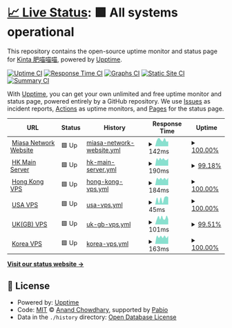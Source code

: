 # [📈 Live Status](https://KintaMiao.github.io/miasaupptime): <!--live status--> **🟩 All systems operational**

This repository contains the open-source uptime monitor and status page for [Kinta 肥喵喵喵](https://KintaMiao.github.io/miasaupptime), powered by [Upptime](https://github.com/upptime/upptime).

[![Uptime CI](https://github.com/KintaMiao/miasaupptime/workflows/Uptime%20CI/badge.svg)](https://github.com/KintaMiao/miasaupptime/actions?query=workflow%3A%22Uptime+CI%22)
[![Response Time CI](https://github.com/KintaMiao/miasaupptime/workflows/Response%20Time%20CI/badge.svg)](https://github.com/KintaMiao/miasaupptime/actions?query=workflow%3A%22Response+Time+CI%22)
[![Graphs CI](https://github.com/KintaMiao/miasaupptime/workflows/Graphs%20CI/badge.svg)](https://github.com/KintaMiao/miasaupptime/actions?query=workflow%3A%22Graphs+CI%22)
[![Static Site CI](https://github.com/KintaMiao/miasaupptime/workflows/Static%20Site%20CI/badge.svg)](https://github.com/KintaMiao/miasaupptime/actions?query=workflow%3A%22Static+Site+CI%22)
[![Summary CI](https://github.com/KintaMiao/miasaupptime/workflows/Summary%20CI/badge.svg)](https://github.com/KintaMiao/miasaupptime/actions?query=workflow%3A%22Summary+CI%22)

With [Upptime](https://upptime.js.org), you can get your own unlimited and free uptime monitor and status page, powered entirely by a GitHub repository. We use [Issues](https://github.com/KintaMiao/miasaupptime/issues) as incident reports, [Actions](https://github.com/KintaMiao/miasaupptime/actions) as uptime monitors, and [Pages](https://KintaMiao.github.io/miasaupptime) for the status page.

<!--start: status pages-->
<!-- This summary is generated by Upptime (https://github.com/upptime/upptime) -->
<!-- Do not edit this manually, your changes will be overwritten -->
<!-- prettier-ignore -->
| URL | Status | History | Response Time | Uptime |
| --- | ------ | ------- | ------------- | ------ |
| <img alt="" src="https://icons.duckduckgo.com/ip3/miasanet.tech.ico" height="13"> [Miasa Network Website](https://miasanet.tech) | 🟩 Up | [miasa-network-website.yml](https://github.com/KintaMiao/miasaupptime/commits/HEAD/history/miasa-network-website.yml) | <details><summary><img alt="Response time graph" src="./graphs/miasa-network-website/response-time-week.png" height="20"> 142ms</summary><br><a href="https://KintaMiao.github.io/miasaupptime/history/miasa-network-website"><img alt="Response time 155" src="https://img.shields.io/endpoint?url=https%3A%2F%2Fraw.githubusercontent.com%2FKintaMiao%2Fmiasaupptime%2FHEAD%2Fapi%2Fmiasa-network-website%2Fresponse-time.json"></a><br><a href="https://KintaMiao.github.io/miasaupptime/history/miasa-network-website"><img alt="24-hour response time 115" src="https://img.shields.io/endpoint?url=https%3A%2F%2Fraw.githubusercontent.com%2FKintaMiao%2Fmiasaupptime%2FHEAD%2Fapi%2Fmiasa-network-website%2Fresponse-time-day.json"></a><br><a href="https://KintaMiao.github.io/miasaupptime/history/miasa-network-website"><img alt="7-day response time 142" src="https://img.shields.io/endpoint?url=https%3A%2F%2Fraw.githubusercontent.com%2FKintaMiao%2Fmiasaupptime%2FHEAD%2Fapi%2Fmiasa-network-website%2Fresponse-time-week.json"></a><br><a href="https://KintaMiao.github.io/miasaupptime/history/miasa-network-website"><img alt="30-day response time 155" src="https://img.shields.io/endpoint?url=https%3A%2F%2Fraw.githubusercontent.com%2FKintaMiao%2Fmiasaupptime%2FHEAD%2Fapi%2Fmiasa-network-website%2Fresponse-time-month.json"></a><br><a href="https://KintaMiao.github.io/miasaupptime/history/miasa-network-website"><img alt="1-year response time 155" src="https://img.shields.io/endpoint?url=https%3A%2F%2Fraw.githubusercontent.com%2FKintaMiao%2Fmiasaupptime%2FHEAD%2Fapi%2Fmiasa-network-website%2Fresponse-time-year.json"></a></details> | <details><summary><a href="https://KintaMiao.github.io/miasaupptime/history/miasa-network-website">100.00%</a></summary><a href="https://KintaMiao.github.io/miasaupptime/history/miasa-network-website"><img alt="All-time uptime 100.00%" src="https://img.shields.io/endpoint?url=https%3A%2F%2Fraw.githubusercontent.com%2FKintaMiao%2Fmiasaupptime%2FHEAD%2Fapi%2Fmiasa-network-website%2Fuptime.json"></a><br><a href="https://KintaMiao.github.io/miasaupptime/history/miasa-network-website"><img alt="24-hour uptime 100.00%" src="https://img.shields.io/endpoint?url=https%3A%2F%2Fraw.githubusercontent.com%2FKintaMiao%2Fmiasaupptime%2FHEAD%2Fapi%2Fmiasa-network-website%2Fuptime-day.json"></a><br><a href="https://KintaMiao.github.io/miasaupptime/history/miasa-network-website"><img alt="7-day uptime 100.00%" src="https://img.shields.io/endpoint?url=https%3A%2F%2Fraw.githubusercontent.com%2FKintaMiao%2Fmiasaupptime%2FHEAD%2Fapi%2Fmiasa-network-website%2Fuptime-week.json"></a><br><a href="https://KintaMiao.github.io/miasaupptime/history/miasa-network-website"><img alt="30-day uptime 100.00%" src="https://img.shields.io/endpoint?url=https%3A%2F%2Fraw.githubusercontent.com%2FKintaMiao%2Fmiasaupptime%2FHEAD%2Fapi%2Fmiasa-network-website%2Fuptime-month.json"></a><br><a href="https://KintaMiao.github.io/miasaupptime/history/miasa-network-website"><img alt="1-year uptime 100.00%" src="https://img.shields.io/endpoint?url=https%3A%2F%2Fraw.githubusercontent.com%2FKintaMiao%2Fmiasaupptime%2FHEAD%2Fapi%2Fmiasa-network-website%2Fuptime-year.json"></a></details>
| <img alt="" src="https://icons.duckduckgo.com/ip3/null.ico" height="13"> [HK Main Server](45.125.12.212) | 🟩 Up | [hk-main-server.yml](https://github.com/KintaMiao/miasaupptime/commits/HEAD/history/hk-main-server.yml) | <details><summary><img alt="Response time graph" src="./graphs/hk-main-server/response-time-week.png" height="20"> 190ms</summary><br><a href="https://KintaMiao.github.io/miasaupptime/history/hk-main-server"><img alt="Response time 215" src="https://img.shields.io/endpoint?url=https%3A%2F%2Fraw.githubusercontent.com%2FKintaMiao%2Fmiasaupptime%2FHEAD%2Fapi%2Fhk-main-server%2Fresponse-time.json"></a><br><a href="https://KintaMiao.github.io/miasaupptime/history/hk-main-server"><img alt="24-hour response time 207" src="https://img.shields.io/endpoint?url=https%3A%2F%2Fraw.githubusercontent.com%2FKintaMiao%2Fmiasaupptime%2FHEAD%2Fapi%2Fhk-main-server%2Fresponse-time-day.json"></a><br><a href="https://KintaMiao.github.io/miasaupptime/history/hk-main-server"><img alt="7-day response time 190" src="https://img.shields.io/endpoint?url=https%3A%2F%2Fraw.githubusercontent.com%2FKintaMiao%2Fmiasaupptime%2FHEAD%2Fapi%2Fhk-main-server%2Fresponse-time-week.json"></a><br><a href="https://KintaMiao.github.io/miasaupptime/history/hk-main-server"><img alt="30-day response time 215" src="https://img.shields.io/endpoint?url=https%3A%2F%2Fraw.githubusercontent.com%2FKintaMiao%2Fmiasaupptime%2FHEAD%2Fapi%2Fhk-main-server%2Fresponse-time-month.json"></a><br><a href="https://KintaMiao.github.io/miasaupptime/history/hk-main-server"><img alt="1-year response time 215" src="https://img.shields.io/endpoint?url=https%3A%2F%2Fraw.githubusercontent.com%2FKintaMiao%2Fmiasaupptime%2FHEAD%2Fapi%2Fhk-main-server%2Fresponse-time-year.json"></a></details> | <details><summary><a href="https://KintaMiao.github.io/miasaupptime/history/hk-main-server">99.18%</a></summary><a href="https://KintaMiao.github.io/miasaupptime/history/hk-main-server"><img alt="All-time uptime 98.64%" src="https://img.shields.io/endpoint?url=https%3A%2F%2Fraw.githubusercontent.com%2FKintaMiao%2Fmiasaupptime%2FHEAD%2Fapi%2Fhk-main-server%2Fuptime.json"></a><br><a href="https://KintaMiao.github.io/miasaupptime/history/hk-main-server"><img alt="24-hour uptime 98.16%" src="https://img.shields.io/endpoint?url=https%3A%2F%2Fraw.githubusercontent.com%2FKintaMiao%2Fmiasaupptime%2FHEAD%2Fapi%2Fhk-main-server%2Fuptime-day.json"></a><br><a href="https://KintaMiao.github.io/miasaupptime/history/hk-main-server"><img alt="7-day uptime 99.18%" src="https://img.shields.io/endpoint?url=https%3A%2F%2Fraw.githubusercontent.com%2FKintaMiao%2Fmiasaupptime%2FHEAD%2Fapi%2Fhk-main-server%2Fuptime-week.json"></a><br><a href="https://KintaMiao.github.io/miasaupptime/history/hk-main-server"><img alt="30-day uptime 98.64%" src="https://img.shields.io/endpoint?url=https%3A%2F%2Fraw.githubusercontent.com%2FKintaMiao%2Fmiasaupptime%2FHEAD%2Fapi%2Fhk-main-server%2Fuptime-month.json"></a><br><a href="https://KintaMiao.github.io/miasaupptime/history/hk-main-server"><img alt="1-year uptime 98.64%" src="https://img.shields.io/endpoint?url=https%3A%2F%2Fraw.githubusercontent.com%2FKintaMiao%2Fmiasaupptime%2FHEAD%2Fapi%2Fhk-main-server%2Fuptime-year.json"></a></details>
| <img alt="" src="https://icons.duckduckgo.com/ip3/null.ico" height="13"> [Hong Kong VPS](103.169.126.229) | 🟩 Up | [hong-kong-vps.yml](https://github.com/KintaMiao/miasaupptime/commits/HEAD/history/hong-kong-vps.yml) | <details><summary><img alt="Response time graph" src="./graphs/hong-kong-vps/response-time-week.png" height="20"> 184ms</summary><br><a href="https://KintaMiao.github.io/miasaupptime/history/hong-kong-vps"><img alt="Response time 200" src="https://img.shields.io/endpoint?url=https%3A%2F%2Fraw.githubusercontent.com%2FKintaMiao%2Fmiasaupptime%2FHEAD%2Fapi%2Fhong-kong-vps%2Fresponse-time.json"></a><br><a href="https://KintaMiao.github.io/miasaupptime/history/hong-kong-vps"><img alt="24-hour response time 210" src="https://img.shields.io/endpoint?url=https%3A%2F%2Fraw.githubusercontent.com%2FKintaMiao%2Fmiasaupptime%2FHEAD%2Fapi%2Fhong-kong-vps%2Fresponse-time-day.json"></a><br><a href="https://KintaMiao.github.io/miasaupptime/history/hong-kong-vps"><img alt="7-day response time 184" src="https://img.shields.io/endpoint?url=https%3A%2F%2Fraw.githubusercontent.com%2FKintaMiao%2Fmiasaupptime%2FHEAD%2Fapi%2Fhong-kong-vps%2Fresponse-time-week.json"></a><br><a href="https://KintaMiao.github.io/miasaupptime/history/hong-kong-vps"><img alt="30-day response time 200" src="https://img.shields.io/endpoint?url=https%3A%2F%2Fraw.githubusercontent.com%2FKintaMiao%2Fmiasaupptime%2FHEAD%2Fapi%2Fhong-kong-vps%2Fresponse-time-month.json"></a><br><a href="https://KintaMiao.github.io/miasaupptime/history/hong-kong-vps"><img alt="1-year response time 200" src="https://img.shields.io/endpoint?url=https%3A%2F%2Fraw.githubusercontent.com%2FKintaMiao%2Fmiasaupptime%2FHEAD%2Fapi%2Fhong-kong-vps%2Fresponse-time-year.json"></a></details> | <details><summary><a href="https://KintaMiao.github.io/miasaupptime/history/hong-kong-vps">100.00%</a></summary><a href="https://KintaMiao.github.io/miasaupptime/history/hong-kong-vps"><img alt="All-time uptime 98.59%" src="https://img.shields.io/endpoint?url=https%3A%2F%2Fraw.githubusercontent.com%2FKintaMiao%2Fmiasaupptime%2FHEAD%2Fapi%2Fhong-kong-vps%2Fuptime.json"></a><br><a href="https://KintaMiao.github.io/miasaupptime/history/hong-kong-vps"><img alt="24-hour uptime 100.00%" src="https://img.shields.io/endpoint?url=https%3A%2F%2Fraw.githubusercontent.com%2FKintaMiao%2Fmiasaupptime%2FHEAD%2Fapi%2Fhong-kong-vps%2Fuptime-day.json"></a><br><a href="https://KintaMiao.github.io/miasaupptime/history/hong-kong-vps"><img alt="7-day uptime 100.00%" src="https://img.shields.io/endpoint?url=https%3A%2F%2Fraw.githubusercontent.com%2FKintaMiao%2Fmiasaupptime%2FHEAD%2Fapi%2Fhong-kong-vps%2Fuptime-week.json"></a><br><a href="https://KintaMiao.github.io/miasaupptime/history/hong-kong-vps"><img alt="30-day uptime 98.59%" src="https://img.shields.io/endpoint?url=https%3A%2F%2Fraw.githubusercontent.com%2FKintaMiao%2Fmiasaupptime%2FHEAD%2Fapi%2Fhong-kong-vps%2Fuptime-month.json"></a><br><a href="https://KintaMiao.github.io/miasaupptime/history/hong-kong-vps"><img alt="1-year uptime 98.59%" src="https://img.shields.io/endpoint?url=https%3A%2F%2Fraw.githubusercontent.com%2FKintaMiao%2Fmiasaupptime%2FHEAD%2Fapi%2Fhong-kong-vps%2Fuptime-year.json"></a></details>
| <img alt="" src="https://icons.duckduckgo.com/ip3/null.ico" height="13"> [USA VPS](208.87.240.5) | 🟩 Up | [usa-vps.yml](https://github.com/KintaMiao/miasaupptime/commits/HEAD/history/usa-vps.yml) | <details><summary><img alt="Response time graph" src="./graphs/usa-vps/response-time-week.png" height="20"> 45ms</summary><br><a href="https://KintaMiao.github.io/miasaupptime/history/usa-vps"><img alt="Response time 44" src="https://img.shields.io/endpoint?url=https%3A%2F%2Fraw.githubusercontent.com%2FKintaMiao%2Fmiasaupptime%2FHEAD%2Fapi%2Fusa-vps%2Fresponse-time.json"></a><br><a href="https://KintaMiao.github.io/miasaupptime/history/usa-vps"><img alt="24-hour response time 59" src="https://img.shields.io/endpoint?url=https%3A%2F%2Fraw.githubusercontent.com%2FKintaMiao%2Fmiasaupptime%2FHEAD%2Fapi%2Fusa-vps%2Fresponse-time-day.json"></a><br><a href="https://KintaMiao.github.io/miasaupptime/history/usa-vps"><img alt="7-day response time 45" src="https://img.shields.io/endpoint?url=https%3A%2F%2Fraw.githubusercontent.com%2FKintaMiao%2Fmiasaupptime%2FHEAD%2Fapi%2Fusa-vps%2Fresponse-time-week.json"></a><br><a href="https://KintaMiao.github.io/miasaupptime/history/usa-vps"><img alt="30-day response time 44" src="https://img.shields.io/endpoint?url=https%3A%2F%2Fraw.githubusercontent.com%2FKintaMiao%2Fmiasaupptime%2FHEAD%2Fapi%2Fusa-vps%2Fresponse-time-month.json"></a><br><a href="https://KintaMiao.github.io/miasaupptime/history/usa-vps"><img alt="1-year response time 44" src="https://img.shields.io/endpoint?url=https%3A%2F%2Fraw.githubusercontent.com%2FKintaMiao%2Fmiasaupptime%2FHEAD%2Fapi%2Fusa-vps%2Fresponse-time-year.json"></a></details> | <details><summary><a href="https://KintaMiao.github.io/miasaupptime/history/usa-vps">100.00%</a></summary><a href="https://KintaMiao.github.io/miasaupptime/history/usa-vps"><img alt="All-time uptime 97.69%" src="https://img.shields.io/endpoint?url=https%3A%2F%2Fraw.githubusercontent.com%2FKintaMiao%2Fmiasaupptime%2FHEAD%2Fapi%2Fusa-vps%2Fuptime.json"></a><br><a href="https://KintaMiao.github.io/miasaupptime/history/usa-vps"><img alt="24-hour uptime 100.00%" src="https://img.shields.io/endpoint?url=https%3A%2F%2Fraw.githubusercontent.com%2FKintaMiao%2Fmiasaupptime%2FHEAD%2Fapi%2Fusa-vps%2Fuptime-day.json"></a><br><a href="https://KintaMiao.github.io/miasaupptime/history/usa-vps"><img alt="7-day uptime 100.00%" src="https://img.shields.io/endpoint?url=https%3A%2F%2Fraw.githubusercontent.com%2FKintaMiao%2Fmiasaupptime%2FHEAD%2Fapi%2Fusa-vps%2Fuptime-week.json"></a><br><a href="https://KintaMiao.github.io/miasaupptime/history/usa-vps"><img alt="30-day uptime 97.69%" src="https://img.shields.io/endpoint?url=https%3A%2F%2Fraw.githubusercontent.com%2FKintaMiao%2Fmiasaupptime%2FHEAD%2Fapi%2Fusa-vps%2Fuptime-month.json"></a><br><a href="https://KintaMiao.github.io/miasaupptime/history/usa-vps"><img alt="1-year uptime 97.69%" src="https://img.shields.io/endpoint?url=https%3A%2F%2Fraw.githubusercontent.com%2FKintaMiao%2Fmiasaupptime%2FHEAD%2Fapi%2Fusa-vps%2Fuptime-year.json"></a></details>
| <img alt="" src="https://icons.duckduckgo.com/ip3/null.ico" height="13"> [UK(GB) VPS](146.103.53.18) | 🟩 Up | [uk-gb-vps.yml](https://github.com/KintaMiao/miasaupptime/commits/HEAD/history/uk-gb-vps.yml) | <details><summary><img alt="Response time graph" src="./graphs/uk-gb-vps/response-time-week.png" height="20"> 101ms</summary><br><a href="https://KintaMiao.github.io/miasaupptime/history/uk-gb-vps"><img alt="Response time 102" src="https://img.shields.io/endpoint?url=https%3A%2F%2Fraw.githubusercontent.com%2FKintaMiao%2Fmiasaupptime%2FHEAD%2Fapi%2Fuk-gb-vps%2Fresponse-time.json"></a><br><a href="https://KintaMiao.github.io/miasaupptime/history/uk-gb-vps"><img alt="24-hour response time 80" src="https://img.shields.io/endpoint?url=https%3A%2F%2Fraw.githubusercontent.com%2FKintaMiao%2Fmiasaupptime%2FHEAD%2Fapi%2Fuk-gb-vps%2Fresponse-time-day.json"></a><br><a href="https://KintaMiao.github.io/miasaupptime/history/uk-gb-vps"><img alt="7-day response time 101" src="https://img.shields.io/endpoint?url=https%3A%2F%2Fraw.githubusercontent.com%2FKintaMiao%2Fmiasaupptime%2FHEAD%2Fapi%2Fuk-gb-vps%2Fresponse-time-week.json"></a><br><a href="https://KintaMiao.github.io/miasaupptime/history/uk-gb-vps"><img alt="30-day response time 102" src="https://img.shields.io/endpoint?url=https%3A%2F%2Fraw.githubusercontent.com%2FKintaMiao%2Fmiasaupptime%2FHEAD%2Fapi%2Fuk-gb-vps%2Fresponse-time-month.json"></a><br><a href="https://KintaMiao.github.io/miasaupptime/history/uk-gb-vps"><img alt="1-year response time 102" src="https://img.shields.io/endpoint?url=https%3A%2F%2Fraw.githubusercontent.com%2FKintaMiao%2Fmiasaupptime%2FHEAD%2Fapi%2Fuk-gb-vps%2Fresponse-time-year.json"></a></details> | <details><summary><a href="https://KintaMiao.github.io/miasaupptime/history/uk-gb-vps">99.51%</a></summary><a href="https://KintaMiao.github.io/miasaupptime/history/uk-gb-vps"><img alt="All-time uptime 99.03%" src="https://img.shields.io/endpoint?url=https%3A%2F%2Fraw.githubusercontent.com%2FKintaMiao%2Fmiasaupptime%2FHEAD%2Fapi%2Fuk-gb-vps%2Fuptime.json"></a><br><a href="https://KintaMiao.github.io/miasaupptime/history/uk-gb-vps"><img alt="24-hour uptime 100.00%" src="https://img.shields.io/endpoint?url=https%3A%2F%2Fraw.githubusercontent.com%2FKintaMiao%2Fmiasaupptime%2FHEAD%2Fapi%2Fuk-gb-vps%2Fuptime-day.json"></a><br><a href="https://KintaMiao.github.io/miasaupptime/history/uk-gb-vps"><img alt="7-day uptime 99.51%" src="https://img.shields.io/endpoint?url=https%3A%2F%2Fraw.githubusercontent.com%2FKintaMiao%2Fmiasaupptime%2FHEAD%2Fapi%2Fuk-gb-vps%2Fuptime-week.json"></a><br><a href="https://KintaMiao.github.io/miasaupptime/history/uk-gb-vps"><img alt="30-day uptime 99.03%" src="https://img.shields.io/endpoint?url=https%3A%2F%2Fraw.githubusercontent.com%2FKintaMiao%2Fmiasaupptime%2FHEAD%2Fapi%2Fuk-gb-vps%2Fuptime-month.json"></a><br><a href="https://KintaMiao.github.io/miasaupptime/history/uk-gb-vps"><img alt="1-year uptime 99.03%" src="https://img.shields.io/endpoint?url=https%3A%2F%2Fraw.githubusercontent.com%2FKintaMiao%2Fmiasaupptime%2FHEAD%2Fapi%2Fuk-gb-vps%2Fuptime-year.json"></a></details>
| <img alt="" src="https://icons.duckduckgo.com/ip3/null.ico" height="13"> [Korea VPS](chuncheon.guapi.me) | 🟩 Up | [korea-vps.yml](https://github.com/KintaMiao/miasaupptime/commits/HEAD/history/korea-vps.yml) | <details><summary><img alt="Response time graph" src="./graphs/korea-vps/response-time-week.png" height="20"> 163ms</summary><br><a href="https://KintaMiao.github.io/miasaupptime/history/korea-vps"><img alt="Response time 164" src="https://img.shields.io/endpoint?url=https%3A%2F%2Fraw.githubusercontent.com%2FKintaMiao%2Fmiasaupptime%2FHEAD%2Fapi%2Fkorea-vps%2Fresponse-time.json"></a><br><a href="https://KintaMiao.github.io/miasaupptime/history/korea-vps"><img alt="24-hour response time 181" src="https://img.shields.io/endpoint?url=https%3A%2F%2Fraw.githubusercontent.com%2FKintaMiao%2Fmiasaupptime%2FHEAD%2Fapi%2Fkorea-vps%2Fresponse-time-day.json"></a><br><a href="https://KintaMiao.github.io/miasaupptime/history/korea-vps"><img alt="7-day response time 163" src="https://img.shields.io/endpoint?url=https%3A%2F%2Fraw.githubusercontent.com%2FKintaMiao%2Fmiasaupptime%2FHEAD%2Fapi%2Fkorea-vps%2Fresponse-time-week.json"></a><br><a href="https://KintaMiao.github.io/miasaupptime/history/korea-vps"><img alt="30-day response time 164" src="https://img.shields.io/endpoint?url=https%3A%2F%2Fraw.githubusercontent.com%2FKintaMiao%2Fmiasaupptime%2FHEAD%2Fapi%2Fkorea-vps%2Fresponse-time-month.json"></a><br><a href="https://KintaMiao.github.io/miasaupptime/history/korea-vps"><img alt="1-year response time 164" src="https://img.shields.io/endpoint?url=https%3A%2F%2Fraw.githubusercontent.com%2FKintaMiao%2Fmiasaupptime%2FHEAD%2Fapi%2Fkorea-vps%2Fresponse-time-year.json"></a></details> | <details><summary><a href="https://KintaMiao.github.io/miasaupptime/history/korea-vps">100.00%</a></summary><a href="https://KintaMiao.github.io/miasaupptime/history/korea-vps"><img alt="All-time uptime 100.00%" src="https://img.shields.io/endpoint?url=https%3A%2F%2Fraw.githubusercontent.com%2FKintaMiao%2Fmiasaupptime%2FHEAD%2Fapi%2Fkorea-vps%2Fuptime.json"></a><br><a href="https://KintaMiao.github.io/miasaupptime/history/korea-vps"><img alt="24-hour uptime 100.00%" src="https://img.shields.io/endpoint?url=https%3A%2F%2Fraw.githubusercontent.com%2FKintaMiao%2Fmiasaupptime%2FHEAD%2Fapi%2Fkorea-vps%2Fuptime-day.json"></a><br><a href="https://KintaMiao.github.io/miasaupptime/history/korea-vps"><img alt="7-day uptime 100.00%" src="https://img.shields.io/endpoint?url=https%3A%2F%2Fraw.githubusercontent.com%2FKintaMiao%2Fmiasaupptime%2FHEAD%2Fapi%2Fkorea-vps%2Fuptime-week.json"></a><br><a href="https://KintaMiao.github.io/miasaupptime/history/korea-vps"><img alt="30-day uptime 100.00%" src="https://img.shields.io/endpoint?url=https%3A%2F%2Fraw.githubusercontent.com%2FKintaMiao%2Fmiasaupptime%2FHEAD%2Fapi%2Fkorea-vps%2Fuptime-month.json"></a><br><a href="https://KintaMiao.github.io/miasaupptime/history/korea-vps"><img alt="1-year uptime 100.00%" src="https://img.shields.io/endpoint?url=https%3A%2F%2Fraw.githubusercontent.com%2FKintaMiao%2Fmiasaupptime%2FHEAD%2Fapi%2Fkorea-vps%2Fuptime-year.json"></a></details>

<!--end: status pages-->

[**Visit our status website →**](https://KintaMiao.github.io/miasaupptime)

## 📄 License

- Powered by: [Upptime](https://github.com/upptime/upptime)
- Code: [MIT](./LICENSE) © [Anand Chowdhary](https://anandchowdhary.com), supported by [Pabio](https://pabio.com)
- Data in the `./history` directory: [Open Database License](https://opendatacommons.org/licenses/odbl/1-0/)

